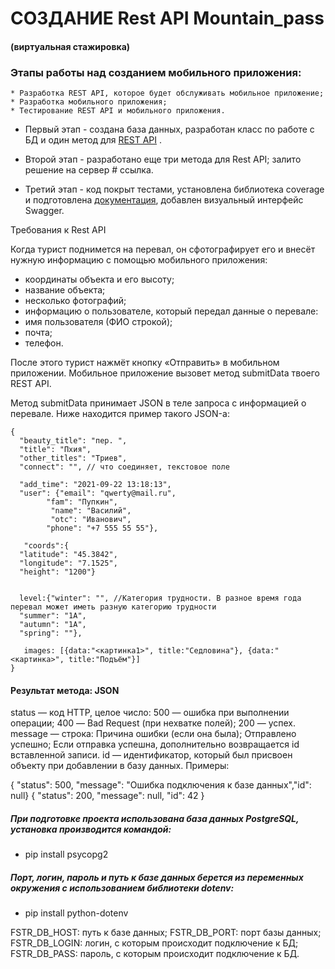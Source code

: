 # СОЗДАНИЕ Rest API Mountain_pass
#### (виртуальная стажировка)
### Этапы работы над созданием мобильного приложения:
    * Разработка REST API, которое будет обслуживать мобильное приложение;
    * Разработка мобильного приложения;
    * Тестирование REST API и мобильного приложения.

- Первый этап - создана база данных, разработан класс по работе с БД и один метод для [REST API](http://127.0.0.1:8000) .

- Второй этап - разработано еще три метода для Rest API;
залито решение на сервер # ссылка.

- Третий этап - код покрыт тестами, установлена библиотека coverage и подготовлена [документация](http://127.0.0.1:8000/swagger/?format=openapi), добавлен визуальный интерфейс Swagger.

Требования к Rest API

Когда турист поднимется на перевал, он сфотографирует его и внесёт нужную информацию с помощью мобильного приложения:

* координаты объекта и его высоту;
* название объекта;
* несколько фотографий;
* информацию о пользователе, который передал данные о перевале:
* имя пользователя (ФИО строкой);
* почта;
* телефон.

После этого турист нажмёт кнопку «Отправить» в мобильном приложении. Мобильное приложение вызовет метод submitData твоего REST API.

Метод submitData принимает JSON в теле запроса с информацией о перевале. Ниже находится пример такого JSON-а:
~~~
{
  "beauty_title": "пер. ",
  "title": "Пхия",
  "other_titles": "Триев",
  "connect": "", // что соединяет, текстовое поле
 
  "add_time": "2021-09-22 13:18:13",
  "user": {"email": "qwerty@mail.ru", 		
        "fam": "Пупкин",
		 "name": "Василий",
		 "otc": "Иванович",
        "phone": "+7 555 55 55"}, 
 
   "coords":{
  "latitude": "45.3842",
  "longitude": "7.1525",
  "height": "1200"}
 
 
  level:{"winter": "", //Категория трудности. В разное время года перевал может иметь разную категорию трудности
  "summer": "1А",
  "autumn": "1А",
  "spring": ""},
 
   images: [{data:"<картинка1>", title:"Седловина"}, {data:"<картинка>", title:"Подъём"}]
}
~~~
#### Результат метода: JSON

status — код HTTP, целое число:
500 — ошибка при выполнении операции;
400 — Bad Request (при нехватке полей);
200 — успех.
message — строка:
Причина ошибки (если она была);
Отправлено успешно;
Если отправка успешна, дополнительно возвращается id вставленной записи.
id — идентификатор, который был присвоен объекту при добавлении в базу данных.
Примеры:

{ "status": 500, "message": "Ошибка подключения к базе данных","id": null}
{ "status": 200, "message": null, "id": 42 }

##### При подготовке проекта использована база данных PostgreSQL, установка производится командой:

* pip install psycopg2

##### Порт, логин, пароль и путь к базе данных берется из переменных окружения с использованием библиотеки dotenv:

*  pip install python-dotenv

FSTR_DB_HOST: путь к базе данных;
FSTR_DB_PORT: порт базы данных;
FSTR_DB_LOGIN: логин, с которым происходит подключение к БД;
FSTR_DB_PASS: пароль, с которым происходит подключение к БД.
